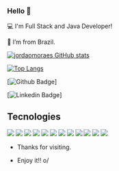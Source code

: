 ### Hello 👋

:computer: I'm Full Stack and Java Developer!

:house_with_garden: I’m from Brazil.

[![jordaomoraes GitHub stats](https://github-readme-stats.vercel.app/api?username=jordaomoraes&theme=radical)](https://github.com/jordaomoraes/github-readme-stats)

[![Top Langs](https://github-readme-stats.vercel.app/api/top-langs/?username=jordaomoraes&theme=radical)](https://github.com/jordaomoraes/github-readme-stats)


[![Github Badge](https://img.shields.io/badge/-Github-000?style=flat-square&logo=Github&logoColor=white&link=https://github.com/jordaomoraes)]

[![Linkedin Badge](https://img.shields.io/badge/-LinkedIn-blue?style=flat-square&logo=Linkedin&logoColor=white&link=https://www.linkedin.com/in/guilherme-jord%C3%A3o-moraes-3a8423124/)]


## Tecnologies
<img src="https://img.shields.io/badge/Java-ED8B00?style=for-the-badge&logo=java&logoColor=white" />
<img src="https://img.shields.io/badge/JavaScript-323330?style=for-the-badge&logo=javascript&logoColor=F7DF1E" />
<img src="https://img.shields.io/badge/React-20232A?style=for-the-badge&logo=react&logoColor=61DAFB" />
<img src="https://img.shields.io/badge/Bootstrap-563D7C?style=for-the-badge&logo=bootstrap&logoColor=white" />
<img src="https://img.shields.io/badge/TypeScript-007ACC?style=for-the-badge&logo=typescript&logoColor=white" />
<img src="https://img.shields.io/badge/MySQL-00000F?style=for-the-badge&logo=mysql&logoColor=white" />
<img src="https://img.shields.io/badge/MongoDB-4EA94B?style=for-the-badge&logo=mongodb&logoColor=white" />
<img src="https://img.shields.io/badge/React_Native-20232A?style=for-the-badge&logo=react&logoColor=61DAFB" />
<img src="https://img.shields.io/badge/Node.js-339933?style=for-the-badge&logo=nodedotjs&logoColor=white" />
<img src="https://img.shields.io/badge/Yarn-2C8EBB?style=for-the-badge&logo=yarn&logoColor=white" />
<img src="https://img.shields.io/badge/Express.js-000000?style=for-the-badge&logo=express&logoColor=white" />
<img src="https://img.shields.io/badge/Sass-CC6699?style=for-the-badge&logo=sass&logoColor=white" />


- Thanks for visiting.

- Enjoy it!! o/

